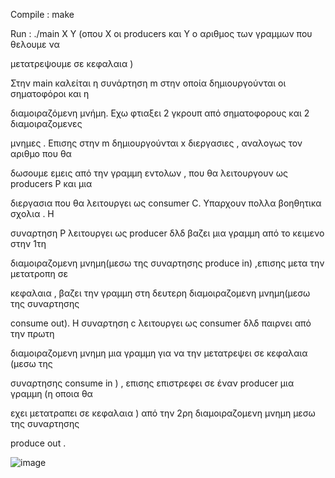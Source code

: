 ﻿

Compile : make

Run : ./main X Y (οπου Χ οι producers και Υ ο αριθμος των γραμμων που θελουμε να

μετατρεψουμε σε κεφαλαια )

Στην main καλείται η συνάρτηση m στην οποία δημιουργούνται οι σηματοφόροι και η

διαμοιραζόμενη μνήμη. Εχω φτιαξει 2 γκρουπ από σηματοφορους και 2 διαμοιραζομενες

μνημες . Επισης στην m δημιουργούνται x διεργασιες , αναλογως τον αριθμο που θα

δωσουμε εμεις από την γραμμη εντολων , που θα λειτουργουν ως producers P και μια

διεργασια που θα λειτουργει ως consumer C. Υπαρχουν πολλα βοηθητικα σχολια . Η

συναρτηση Ρ λειτουργει ως producer δλδ βαζει μια γραμμη από το κειμενο στην 1τη

διαμοιραζομενη μνημη(μεσω της συναρτησης produce in) ,επισης μετα την μετατροπη σε

κεφαλαια , βαζει την γραμμη στη δευτερη διαμοιραζομενη μνημη(μεσω της συναρτησης

consume out). Η συναρτηση c λειτουργει ως consumer δλδ παιρνει από την πρωτη

διαμοιραζομενη μνημη μια γραμμη για να την μετατρεψει σε κεφαλαια (μεσω της

συναρτησης consume in ) , επισης επιστρεφει σε έναν producer μια γραμμη (η οποια θα

εχει μετατραπει σε κεφαλαια ) από την 2ρη διαμοιραζομενη μνημη μεσω της συναρτησης

produce out .

![image](https://user-images.githubusercontent.com/37142918/142733603-e5b488c2-875f-429c-94ef-5376d8aa1bd1.png)

